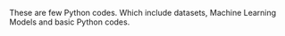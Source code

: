 These are few Python codes.
Which include datasets, Machine Learning Models and basic Python codes.
